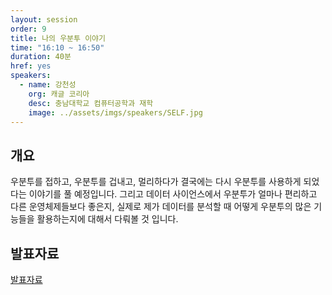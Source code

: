 ```yaml
---
layout: session
order: 9
title: 나의 우분투 이야기
time: "16:10 ~ 16:50"
duration: 40분
href: yes
speakers:
  - name: 강천성
    org: 캐글 코리아
    desc: 충남대학교 컴퓨터공학과 재학
    image: ../assets/imgs/speakers/SELF.jpg
---
```

## 개요
우분투를 접하고, 우분투를 겁내고, 멀리하다가 결국에는 다시 우분투를 사용하게 되었다는 이야기를 풀 예정입니다.
그리고 데이터 사이언스에서 우분투가 얼마나 편리하고 다른 운영체제들보다 좋은지, 실제로 제가 데이터를 분석할 때 어떻게 
우분투의 많은 기능들을 활용하는지에 대해서 다뤄볼 것 입니다.

## 발표자료
<a class="btn btn-primary" href="https://www.slideshare.net/UbuntuKorea/ss-122568665" role="button"><i class="far fa-calendar-alt"></i> 발표자료</a>
